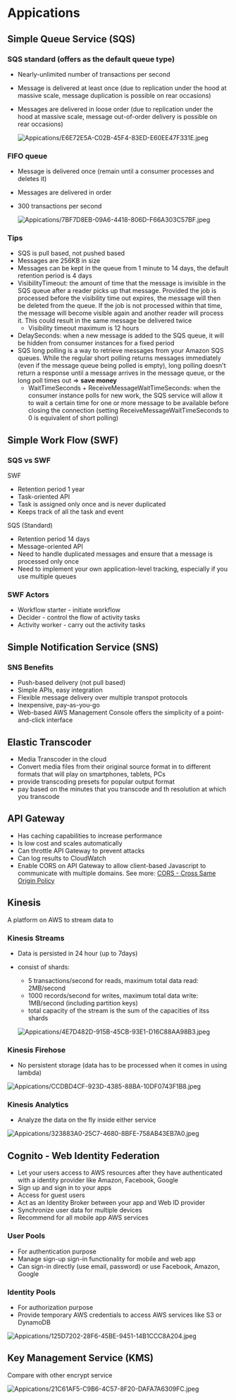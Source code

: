 # Appications

## Simple Queue Service (SQS)

### SQS standard (offers as the default queue type)

- Nearly-unlimited number of transactions per second
- Message is delivered at least once (due to replication under the hood at massive scale, message duplication is possible on rear occasions)
- Messages are delivered in loose order (due to replication under the hood at massive scale, message out-of-order delivery is possible on rear occasions)

    ![Appications/E6E72E5A-C02B-45F4-83ED-E60EE47F331E.jpeg](images/sqs-standard.jpeg)

### FIFO queue

- Message is delivered once (remain until a consumer processes and deletes it)
- Messages are delivered in order
- 300 transactions per second

    ![Appications/7BF7D8EB-09A6-4418-806D-F66A303C57BF.jpeg](images/sqs-fifo.jpeg)

### Tips

- SQS is pull based, not pushed based
- Messages are 256KB in size
- Messages can be kept in the queue from 1 minute to 14 days, the default retention period is 4 days
- VisibilityTimeout: the amount of time that the message is invisible in the SQS queue after a reader picks up that message. Provided the job is processed before the visibility time out expires, the message will then be deleted from the queue. If the job is not processed within that time, the message will become visible again and another reader will process it. This could result in the same message be delivered twice
    - Visibility timeout maximum is 12 hours
- DelaySeconds: when a new message is added to the SQS queue, it will be hidden from consumer instances for a fixed period
- SQS long polling is a way to retrieve messages from your Amazon SQS queues. While the regular short polling returns messages immediately (even if the message queue being polled is empty), long polling doesn't return a response until a message arrives in the message queue, or the long poll times out ⇒ **save money**
    - WaitTimeSeconds + ReceiveMessageWaitTimeSeconds: when the consumer instance polls for new work, the SQS service will allow it to wait a certain time for one or more message to be available before closing the connection (setting ReceiveMessageWaitTimeSeconds to 0 is equivalent of short polling)

## Simple Work Flow (SWF)

### SQS vs SWF

SWF

- Retention period 1 year
- Task-oriented API
- Task is assigned only once and is never duplicated
- Keeps track of all the task and event

SQS (Standard)

- Retention period 14 days
- Message-oriented API
- Need to handle duplicated messages and ensure that a message is processed only once
- Need to implement your own application-level tracking, especially if you use multiple queues

### SWF Actors

- Workflow starter - initiate workflow
- Decider - control the flow of activity tasks
- Activity worker - carry out the activity tasks

## Simple Notification Service (SNS)

### SNS Benefits

- Push-based delivery (not pull based)
- Simple APIs, easy integration
- Flexible message delivery over multiple transpot protocols
- Inexpensive, pay-as-you-go
- Web-based AWS Management Console offers the simplicity of a point-and-click interface

## Elastic Transcoder

- Media Transcoder in the cloud
- Convert media files from their original source format in to different formats that will play on smartphones, tablets, PCs
- provide transcoding presets for popular output format
- pay based on the minutes that you transcode and th resolution at which you transcode

## API Gateway

- Has caching capabilities to increase performance
- Is low cost and scales automatically
- Can throttle API Gateway to prevent attacks
- Can log results to CloudWatch
- Enable CORS on API Gateway to allow client-based Javascript to communicate with multiple domains. See more: [CORS - Cross Same Origin Policy](https://www.notion.so/CORS-Cross-Same-Origin-Policy-98390b3dd7554abcbad0a53485ee75d9)

## Kinesis

A platform on AWS to stream data to

### Kinesis Streams

- Data is persisted in 24 hour (up to 7days)
- consist of shards:
    - 5 transactions/second for reads, maximum total data read: 2MB/second
    - 1000 records/second for writes, maximum total data write: 1MB/second (including partition keys)
    - total capacity of the stream is the sum of the capacities of itss shards

    ![Appications/4E7D482D-915B-45CB-93E1-D16C88AA98B3.jpeg](images/kinesis-stream.jpeg)

### Kinesis Firehose

- No persistent storage (data has to be processed when it comes in using lambda)

![Appications/CCDBD4CF-923D-4385-88BA-10DF0743F1B8.jpeg](images/kinesis-firehose.jpeg)

### Kinesis Analytics

- Analyze the data on the fly inside either service

![Appications/323883A0-25C7-4680-8BFE-758AB43EB7A0.jpeg](images/kinesis-analytic.jpeg)

## Cognito - Web Identity Federation

- Let your users access to AWS resources after they have authenticated with a identity provider like Amazon, Facebook, Google
- Sign up and sign in to your apps
- Access for guest users
- Act as an Identity Broker between your app and Web ID provider
- Synchronize user data for multiple devices
- Recommend for all mobile app AWS services

### User Pools

- For authentication purpose
- Manage sign-up sign-in functionality for mobile and web app
- Can sign-in directly (use email, password) or use Facebook, Amazon, Google

### Identity Pools

- For authorization purpose
- Provide temporary AWS credentials to access AWS services like S3 or DynamoDB

![Appications/125D7202-28F6-45BE-9451-14B1CCC8A204.jpeg](images/identity-pool.jpeg)

## Key Management Service (KMS)

Compare with other encrypt service 

![Appications/21C61AF5-C9B6-4C57-8F20-DAFA7A6309FC.jpeg](images/rest-encryption.jpeg)